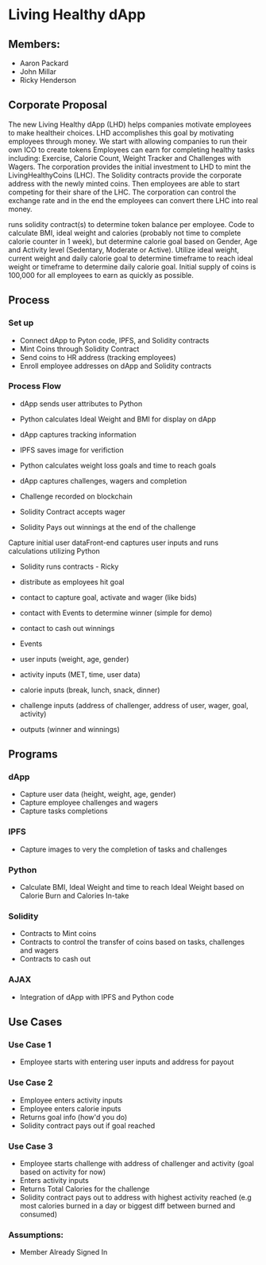 # Living Healthy dApp

## Members: 
* Aaron Packard
* John Millar
* Ricky Henderson

## Corporate Proposal

The new Living Healthy dApp (LHD) helps companies motivate employees to make healtheir choices. LHD accomplishes this goal by motivating employees through money. We start with allowing companies to run their own ICO to create tokens Employees can earn for completing healthy tasks including: Exercise, Calorie Count, Weight Tracker and Challenges with Wagers. The corporation provides the initial investment to LHD to mint the LivingHealthyCoins (LHC). The Solidity contracts provide the corporate address with the newly minted coins. Then employees are able to start competing for their share of the LHC. The corporation can control the exchange rate and in the end the employees can convert there LHC into real money.

runs solidity contract(s) to determine token balance per employee. Code to calculate BMI, ideal weight and calories (probably not time to complete calorie counter in 1 week), but determine calorie goal based on Gender, Age and Activity level (Sedentary, Moderate or Active). Utilize ideal weight, current weight and daily calorie goal to determine timeframe to reach ideal weight or timeframe to determine daily calorie goal. Initial supply of coins is 100,000 for all employees to earn as quickly as possible.

## Process

### Set up
* Connect dApp to Pyton code, IPFS, and Solidity contracts
* Mint Coins through Solidity Contract
* Send coins to HR address (tracking employees)
* Enroll employee addresses on dApp and Solidity contracts

### Process Flow
* dApp sends user attributes to Python
* Python calculates Ideal Weight and BMI for display on dApp

* dApp captures tracking information
* IPFS saves image for verifiction
* Python calculates weight loss goals and time to reach goals

* dApp captures challenges, wagers and completion
* Challenge recorded on blockchain
* Solidity Contract accepts wager
* Solidity Pays out winnings at the end of the challenge

Capture initial user dataFront-end captures user inputs and runs calculations utilizing Python
* Solidity runs contracts - Ricky
* distribute as employees hit goal


* contact to capture goal, activate and wager (like bids)
* contact with Events to determine winner (simple for demo)
* contact to cash out winnings

* Events
* user inputs (weight, age, gender)
* activity inputs (MET, time, user data)
* calorie inputs (break, lunch, snack, dinner)
* challenge inputs (address of challenger, address of user, wager, goal, activity)
* outputs (winner and winnings)



## Programs

### dApp

* Capture user data (height, weight, age, gender)
* Capture employee challenges and wagers
* Capture tasks completions

### IPFS

* Capture images to very the completion of tasks and challenges

### Python

* Calculate BMI, Ideal Weight and time to reach Ideal Weight based on Calorie Burn and Calories In-take 

### Solidity

* Contracts to Mint coins
* Contracts to control the transfer of coins based on tasks, challenges and wagers
* Contracts to cash out 

### AJAX

* Integration of dApp with IPFS and Python code

## Use Cases

### Use Case 1

* Employee starts with entering user inputs and address for payout

### Use Case 2

* Employee enters activity inputs
* Employee enters calorie inputs
* Returns goal info (how'd you do)
* Solidity contract pays out if goal reached

### Use Case 3

* Employee starts challenge with address of challenger and activity (goal based on activity for now)
* Enters activity inputs
* Returns Total Calories for the challenge 
* Solidity contract pays out to address with highest activity reached (e.g most calories burned in a day or biggest diff between burned and consumed)

### Assumptions:
* Member Already Signed In




